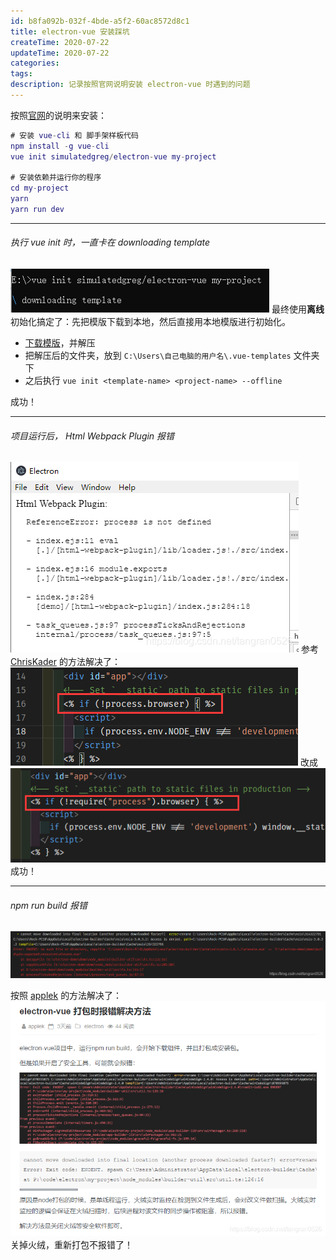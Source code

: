 ```yaml
---
id: b8fa092b-032f-4bde-a5f2-60ac8572d8c1
title: electron-vue 安装踩坑
createTime: 2020-07-22
updateTime: 2020-07-22
categories: 
tags: 
description: 记录按照官网说明安装 electron-vue 时遇到的问题
---
```


按照[官网](https://electron.org.cn/vue/getting_started.html#a-note-for-windows-users)的说明来安装：

```m
# 安装 vue-cli 和 脚手架样板代码
npm install -g vue-cli
vue init simulatedgreg/electron-vue my-project

# 安装依赖并运行你的程序
cd my-project
yarn
yarn run dev
```

---

###### 执行 vue init 时，一直卡在 downloading template

![在这里插入图片描述](..\post-assets\16eda1f0-2ae3-48c4-bf77-2b7481c2f674.png)
最终使用**离线**初始化搞定了：先把模版下载到本地，然后直接用本地模版进行初始化。

- [下载模版](https://github.com/SimulatedGREG/electron-vue)，并解压
- 把解压后的文件夹，放到 `C:\Users\自己电脑的用户名\.vue-templates` 文件夹下
- 之后执行 `vue init <template-name> <project-name> --offline`

成功！

---

###### 项目运行后， Html Webpack Plugin 报错

![在这里插入图片描述](..\post-assets\d0caa940-b8ae-4640-8a1a-458d2fc0bb63.png)
参考 [ChrisKader](https://github.com/SimulatedGREG/electron-vue/issues/871#issuecomment-564302194) 的方法解决了：
![在这里插入图片描述](..\post-assets\3356315c-6d39-48c7-98f6-a5afa192d404.png)
改成
![在这里插入图片描述](..\post-assets\d03988e2-cd6e-4b5b-9038-b8ea9c2b5213.png)
成功！

---

###### npm run build 报错

![在这里插入图片描述](..\post-assets\bdd3d7ec-a504-4442-9b1a-3c38607caa44.png)

按照 [applek](https://music.junyuewl.com/electronvuebuilderro.html) 的方法解决了：
![在这里插入图片描述](..\post-assets\ca5970ef-dc08-469b-83b1-4315bed9a974.png)
关掉火绒，重新打包不报错了！